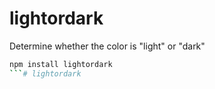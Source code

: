 # lightordark

Determine whether the color is "light" or "dark"

``` bash
npm install lightordark
```# lightordark
